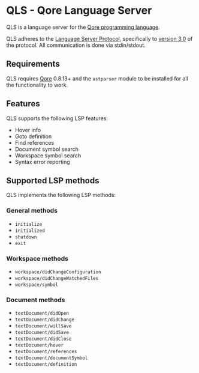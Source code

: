 # QLS - Qore Language Server

QLS is a language server for the [Qore programming language](http://qore.org/).

QLS adheres to the [Language Server Protocol](https://github.com/Microsoft/language-server-protocol), specifically to [version 3.0](https://github.com/Microsoft/language-server-protocol/blob/master/protocol.md) of the protocol. All communication is done via stdin/stdout.

## Requirements

QLS requires [Qore](https://github.com/qorelanguage/qore) 0.8.13+ and the `astparser` module to be installed for all the functionality to work.

## Features

QLS supports the following LSP features:

- Hover info
- Goto definition
- Find references
- Document symbol search
- Workspace symbol search
- Syntax error reporting

## Supported LSP methods

QLS implements the following LSP methods:

### General methods

- `initialize`
- `initialized`
- `shutdown`
- `exit`

### Workspace methods
- `workspace/didChangeConfiguration`
- `workspace/didChangeWatchedFiles`
- `workspace/symbol`

### Document methods
- `textDocument/didOpen`
- `textDocument/didChange`
- `textDocument/willSave`
- `textDocument/didSave`
- `textDocument/didClose`
- `textDocument/hover`
- `textDocument/references`
- `textDocument/documentSymbol`
- `textDocument/definition`